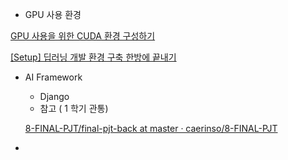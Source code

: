 - GPU 사용 환경

[GPU 사용을 위한 CUDA 환경 구성하기](https://velog.io/@mactto3487/딥러닝-GPU-환경-구성하기)

[[Setup] 딥러닝 개발 환경 구축 한방에 끝내기](https://theorydb.github.io/dev/2020/02/14/dev-dl-setting-local-python/)

- AI  Framework
    - Django
    - 참고 ( 1 학기 관통)

  [8-FINAL-PJT/final-pjt-back at master · caerinso/8-FINAL-PJT](https://github.com/caerinso/8-FINAL-PJT/tree/master/final-pjt-back)
- 